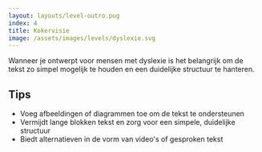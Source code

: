 ```yaml
---
layout: layouts/level-outro.pug
index: 4
title: Kokervisie
image: /assets/images/levels/dyslexie.svg
---
```


Wanneer je ontwerpt voor mensen met dyslexie is het belangrijk om de tekst zo simpel mogelijk te houden en een duidelijke structuur te hanteren.

## Tips

* Voeg afbeeldingen of diagrammen toe om de tekst te ondersteunen
* Vermijdt lange blokken tekst en zorg voor een simpele, duidelijke structuur
* Biedt alternatieven in de vorm van video's of gesproken tekst